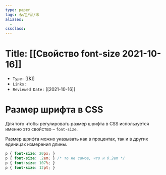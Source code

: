 ```yaml
---
type: paper
tags: 📥️/📜️/💻/🕸
aliases:
  - 
cssclass: 
---
```




# Title: **[[Свойство font-size 2021-10-16]]**
- `Type:` [[&]]
- `Links:`
- `Reviewed Date:` [[2021-10-16]]

# Размер шрифта в CSS

Для того чтобы регулировать размер шрифта в CSS используется именно это свойство – `font-size`.

Размер шрифта можно указывать как в процентах, так и в других единицах измерения длины.

```css
p { font-size: 20px; }
p { font-size: .2em; } /* то же самое, что и 0.2em */
p { font-size: 107%; }
p { font-size: 12pt; }
```